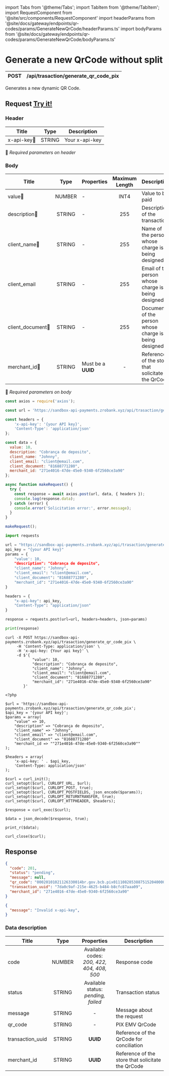 import Tabs from '@theme/Tabs';
import TabItem from '@theme/TabItem';
import RequestComponent from '@site/src/components/RequestComponent'
import headerParams from '@site/docs/gateway/endpoints/qr-codes/params/GenerateNewQrCode/headerParams.ts'
import bodyParams from '@site/docs/gateway/endpoints/qr-codes/params/GenerateNewQrCode/bodyParams.ts'

# Generate a new QrCode without split


| POST      | /api/trasaction/generate_qr_code_pix |
| --------- | ------------------------------------ |

Generates a new dynamic QR Code.

<RequestComponent headerParams={headerParams} bodyParams={bodyParams} endpoint="/api/trasaction/generate_qr_code_pix" method="post">

## Request <a href="https://sandbox-api-payments.zrobank.xyz/api/documentation" class="try-btn">Try it!</a>

### Header

| Title                                | Type       | Description    |
| ------------------------------------ | :---------:|--------------- |
| x-api-key:small_orange_diamond:      | STRING     | Your x-api-key |
:small_orange_diamond: *Required parameters on header*

### Body

| Title                                  | Type        |Properties                         | Maximum Length  | Description                                              |
| -------------------------------------- | :---------: |-----------------------------------|:---------------:| -------------------------------------------------------- |
| value:small_orange_diamond:            | NUMBER      | -                                 |   INT4          | Value to be paid                                         |
| description:small_orange_diamond:      | STRING      | -                                 |   255           | Description of the transaction                           |
| client_name:small_orange_diamond:      | STRING      | -                                 |   255           | Name of the person whose charge is being designed to     |
| client_email                           | STRING      | -                                 |   255           | Email of the person whose charge is being designed to    |
| client_document:small_orange_diamond:  | STRING      | -                                 |   255           | Document of the person whose charge is being designed to |
| merchant_id:small_orange_diamond:      | STRING      | Must be a **UUID**                |   -             | Reference of the store that solicitate the QrCode        |
:small_orange_diamond: *Required parameters on body*

<Tabs>
<TabItem value="js_axios" label="NodeJS">

```js title=Axios
const axios = require('axios');

const url = 'https://sandbox-api-payments.zrobank.xyz/api/trasaction/generate_qr_code_pix';

const headers = {
    'x-api-key': '{your API key}',
    'Content-Type': 'application/json'
};

const data = {
  value: 10,
  description: "Cobrança de deposito",
  client_name: "Johnny",
  client_email: "client@email.com",
  client_document: "81688771280",
  merchant_id: "271e4016-47de-45e0-9340-6f2560ce3a90"
};

async function makeRequest() {
  try {
    const response = await axios.post(url, data, { headers });
    console.log(response.data);
  } catch (error) {
    console.error('Solicitation error:', error.message);
  }
}

makeRequest();
```
</TabItem>

<TabItem value="py" label="Python">

```python title=Requests
import requests

url = "https://sandbox-api-payments.zrobank.xyz/api/trasaction/generate_qr_code_pix"
api_key = "{your API key}"
params = {
    "value': 10,
    "description": "Cobrança de deposito",
    "client_name": "Johnny",
    "client_email": "client@email.com",
    "client_document": "81688771280",
    "merchant_id": "271e4016-47de-45e0-9340-6f2560ce3a90"
}

headers = {
    "x-api-key": api_key,
    "Content-Type": "application/json"
}

response = requests.post(url=url, headers=headers, json=params)

print(response)

```
</TabItem>
<TabItem value="shell" label="Shell">

```shell title=CURL
curl -X POST https://sandbox-api-payments.zrobank.xyz/api/trasaction/generate_qr_code_pix \
     -H 'Content-Type: application/json' \
     -H 'x-api-key: {Your api key}' \
     -d $'{
            "value": 10,
            "description": "Cobrança de deposito",
            "client_name": "Johnny",
            "client_email": "client@email.com",
            "client_document": "81688771280",
            "merchant_id": "271e4016-47de-45e0-9340-6f2560ce3a90"
        }'
```
</TabItem>
<TabItem value="php" label="PHP">

```shell title=CURL
<?php

$url = 'https://sandbox-api-payments.zrobank.xyz/api/trasaction/generate_qr_code_pix';
$api_key = '{your API key}';
$params = array(
    "value" => 10,
    "description" => "Cobrança de deposito",
    "client_name" => "Johnny",
    "client_email" => "client@email.com",
    "client_document" => "81688771280"
    "merchant_id => ""271e4016-47de-45e0-9340-6f2560ce3a90""
);

$headers = array(
    'x-api-key: ' . $api_key,
    'Content-Type: application/json'
);

$curl = curl_init();
curl_setopt($curl, CURLOPT_URL, $url);
curl_setopt($curl, CURLOPT_POST, true);
curl_setopt($curl, CURLOPT_POSTFIELDS, json_encode($params));
curl_setopt($curl, CURLOPT_RETURNTRANSFER, true);
curl_setopt($curl, CURLOPT_HTTPHEADER, $headers);

$response = curl_exec($curl);

$data = json_decode($response, true);

print_r($data);

curl_close($curl);
```
</TabItem>
</Tabs>


## Response


<Tabs>
<TabItem value="201" label="201">

```json  title=/api/trasaction/generate_qr_code_pix
{
  "code": 201,
  "status": "pending",
  "message": null,
  "qr_code": "00020101021126330014br.gov.bcb.pix0111082853887515204000053039865406100.005802BR5912API DE TESTE6009SAO PAULO620605022163045927",
  "transaction_uuid": "7da0c9af-215e-4625-b484-b8cfc87aaa09",
  "merchant_id": "271e4016-47de-45e0-9340-6f2560ce3a90"
}
```
</TabItem>

<TabItem value="401" label="401">

```json  title=/api/trasaction/generate_qr_code_pix
{
  "message": "Invalid x-api-key",
}
```
</TabItem>
</Tabs>

### Data description

| Title                                | Type       | Properties                                      | Description |
| ------------------------------------ | :---------:|:-----------------------------------------------:|--------------------------------------------------------- |
| code                                 | NUMBER     | Available codes:<br/> *200, 422, 404, 408, 500* | Response code                                            |
| status                               | STRING     | Available status:<br/> *pending, failed*        | Transaction status                                       |
| message                              | STRING     | -                                               | Message about the request                                |
| qr_code                              | STRING     | -                                               | PIX EMV QrCode                                           |
| transaction_uuid                     | STRING     | **UUID**                                        | Reference of the QrCode for conciliation                 |
| merchant_id                          | STRING     |  **UUID**                                       | Reference of the store that solicitate the QrCode        |
</RequestComponent>